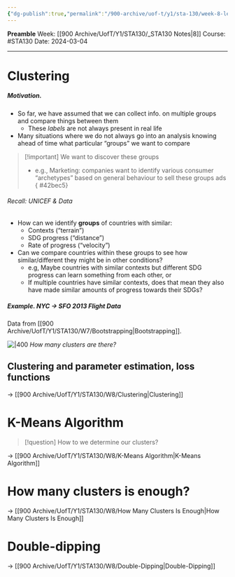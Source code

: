```yaml
---
{"dg-publish":true,"permalink":"/900-archive/uof-t/y1/sta-130/week-8-lecture/","created":"2024-03-04T10:20:35.534-08:00","updated":"2024-03-05T18:47:03.178-08:00"}
---
```


**Preamble**
Week: [[900 Archive/UofT/Y1/STA130/_STA130 Notes\|8]]
Course: #STA130
Date: 2024-03-04

---
# Clustering
##### Motivation.
- So far, we have assumed that we can collect info. on multiple groups and compare things between them
	- These *labels* are not always present in real life
- Many situations where we do not always go into an analysis knowing ahead of time what particular “groups” we want to compare

> [!important] We want to discover these groups
> - e.g., Marketing: companies want to identify various consumer “archetypes” based on general behaviour to sell these groups ads
{ #42bec5}


###### Recall: UNICEF & Data
- How can we identify **groups** of countries with similar:
	- Contexts (“terrain”)
	- SDG progress (“distance”)
	- Rate of progress (“velocity”)
- Can we compare countries within these groups to see how similar/different they might be in other conditions?
	- e.g, Maybe countries with similar contexts but different SDG progress can learn something from each other, or
	- If multiple countries have similar contexts, does that mean they also have made similar amounts of progress towards their SDGs?

##### Example. NYC → SFO 2013 Flight Data
Data from [[900 Archive/UofT/Y1/STA130/W7/Bootstrapping\|Bootstrapping]].

![|400](https://i.imgur.com/xXEnHeM.png)
*How many clusters are there?*

## Clustering and parameter estimation, loss functions

→ [[900 Archive/UofT/Y1/STA130/W8/Clustering\|Clustering]]

# K-Means Algorithm

> [!question] How to we determine our clusters?

→ [[900 Archive/UofT/Y1/STA130/W8/K-Means Algorithm\|K-Means Algorithm]]

# How many clusters is enough?

→ [[900 Archive/UofT/Y1/STA130/W8/How Many Clusters Is Enough\|How Many Clusters Is Enough]]

# Double-dipping

→ [[900 Archive/UofT/Y1/STA130/W8/Double-Dipping\|Double-Dipping]]